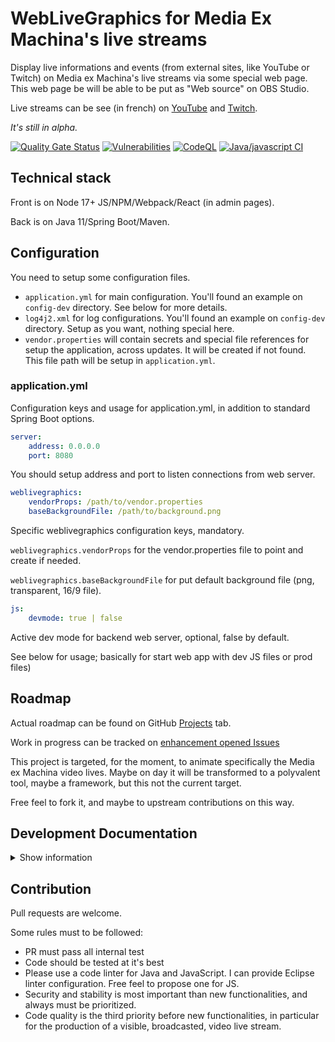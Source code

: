 # WebLiveGraphics for Media Ex Machina's live streams

Display live informations and events (from external sites, like YouTube or Twitch)
on Media ex Machina's live streams via some special web page.
This web page be will be able to be put as "Web source" on OBS Studio.

Live streams can be see (in french) on [YouTube](https://mexm.media/youtube) and [Twitch](https://www.twitch.tv/mediaexmachina/).

_It's still in alpha._

[![Quality Gate Status](https://sonarcloud.io/api/project_badges/measure?project=mediaexmachina_weblivegraphics&metric=alert_status)](https://sonarcloud.io/summary/new_code?id=mediaexmachina_weblivegraphics)
[![Vulnerabilities](https://sonarcloud.io/api/project_badges/measure?project=mediaexmachina_weblivegraphics&metric=vulnerabilities)](https://sonarcloud.io/summary/new_code?id=mediaexmachina_weblivegraphics)
[![CodeQL](https://github.com/mediaexmachina/weblivegraphics/actions/workflows/codeql-analysis.yml/badge.svg)](https://github.com/mediaexmachina/weblivegraphics/actions/workflows/codeql-analysis.yml)
[![Java/javascript CI](https://github.com/mediaexmachina/weblivegraphics/actions/workflows/test-sonar.yml/badge.svg)](https://github.com/mediaexmachina/weblivegraphics/actions/workflows/test-sonar.yml)

## Technical stack

Front is on Node 17+ JS/NPM/Webpack/React (in admin pages).

Back is on Java 11/Spring Boot/Maven.

## Configuration

You need to setup some configuration files.

- `application.yml` for main configuration.
You'll found an example on `config-dev` directory.
See below for more details.
- `log4j2.xml` for log configurations.
You'll found an example on `config-dev` directory.
Setup as you want, nothing special here.
- `vendor.properties` will contain secrets and special
file references for setup the application, across updates.
It will be created if not found.
This file path will be setup in `application.yml`.

### application.yml

Configuration keys and usage for application.yml, in addition to standard Spring Boot options.

```yml
server:
    address: 0.0.0.0
    port: 8080
```

You should setup address and port to listen connections from web server.

```yml
weblivegraphics:
    vendorProps: /path/to/vendor.properties
    baseBackgroundFile: /path/to/background.png
```

Specific weblivegraphics configuration keys, mandatory.

`weblivegraphics.vendorProps` for the vendor.properties file to point and create if needed.

`weblivegraphics.baseBackgroundFile` for put default background file (png, transparent, 16/9 file).

```yml
js:
    devmode: true | false
```

Active dev mode for backend web server, optional, false by default.

See below for usage; basically for start web app with dev JS files or prod files)

## Roadmap

Actual roadmap can be found on GitHub [Projects](https://github.com/mediaexmachina/weblivegraphics/projects) tab.

Work in progress can be tracked on [enhancement opened Issues](https://github.com/mediaexmachina/weblivegraphics/issues?q=is%3Aissue+is%3Aopen+label%3Aenhancement)

This project is targeted, for the moment,
to animate specifically the Media ex Machina video lives.
Maybe on day it will be transformed to a polyvalent tool,
maybe a framework, but this not the current target.

Free feel to fork it, and maybe to upstream contributions on this way.

## Development Documentation

<details>
<summary>Show information</summary>

### Setup Java

- JDK/JRE 11
- Maven

For build a self-run jar file :

```bash
mvn package
```

The file will be builded on `target/weblivegraphics-X.Y.Z.jar`.

You should build **before** the production-compatible front with `npm install`.
It will be added on the jar. See below.

### Test Java

Just run:

```bash
mvn test
```

### Setup JS

Install Node 17+ from [Nodesource](https://github.com/nodesource/distributions/blob/master/README.md#debinstall):

Example for Debian likes distributions:

```bash
curl -fsSL https://deb.nodesource.com/setup_17.x | bash -
apt-get install -y nodejs
```

And compile:

```bash
npm install --save-dev webpack
npm install --save-dev webpack-cli
npm install compression-webpack-plugin --save-dev
npm install # Prepare production script
npm run watch # Prepare dev script
```

Spring Boot configuration (`application.yml` file)
can choose between prod JS bundle _or_ dev mode.

Switch with:

```yml
js:
    devmode: true | false
```

`js.devmode` is not mandatory.

### Test JavaScript

Just run:

```bash
npm run test
```

You don't need a valid/running/configured Java application to run JS tests.

You'll found JS test files in `src/test/js`.

### Run Java application from JS environment

Just run:

```bash
npm run back
```

For start Spring Boot app via maven in "js dev mod".
Configuration files will be founded on `src/test/js/back-config`.

</details>

## Contribution

Pull requests are welcome.

Some rules must to be followed:

- PR must pass all internal test
- Code should be tested at it's best
- Please use a code linter for Java and JavaScript.
I can provide Eclipse linter configuration.
Free feel to propose one for JS.
- Security and stability is most important than new functionalities,
and always must be prioritized.
- Code quality is the third priority before new functionalities,
in particular for the production of a visible, broadcasted, video live stream.
